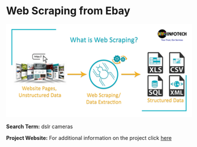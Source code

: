 # Web Scraping from Ebay

![Web Scraping Images](/images/web-scraping.png)

**Search Term:** dslr cameras  

**Project Website:** For additional information on the project click [here](https://github.com/mikeizbicki/cmc-csci040/tree/2020fall/hw_04)
